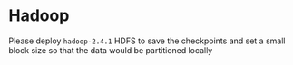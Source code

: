# Hadoop
Please deploy ```hadoop-2.4.1``` HDFS to save the checkpoints and set a small block size so that the data would be partitioned locally
